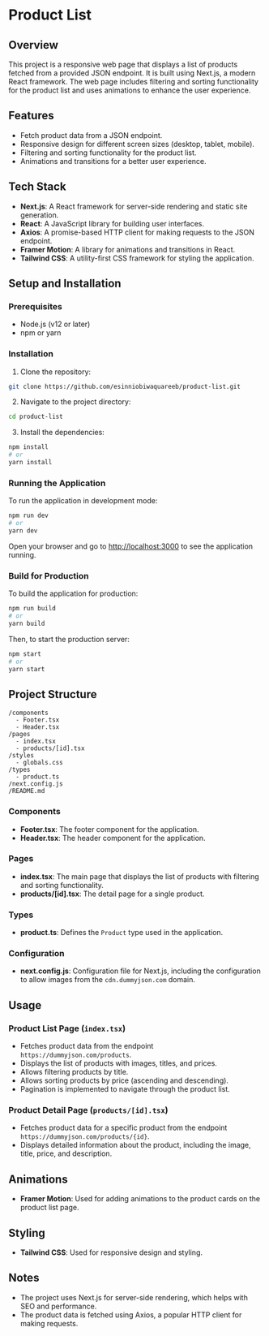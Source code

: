 # Product List

## Overview

This project is a responsive web page that displays a list of products fetched from a provided JSON endpoint. It is built using Next.js, a modern React framework. The web page includes filtering and sorting functionality for the product list and uses animations to enhance the user experience.

## Features

- Fetch product data from a JSON endpoint.
- Responsive design for different screen sizes (desktop, tablet, mobile).
- Filtering and sorting functionality for the product list.
- Animations and transitions for a better user experience.

## Tech Stack

- **Next.js**: A React framework for server-side rendering and static site generation.
- **React**: A JavaScript library for building user interfaces.
- **Axios**: A promise-based HTTP client for making requests to the JSON endpoint.
- **Framer Motion**: A library for animations and transitions in React.
- **Tailwind CSS**: A utility-first CSS framework for styling the application.

## Setup and Installation

### Prerequisites

- Node.js (v12 or later)
- npm or yarn

### Installation

1. Clone the repository:

```bash
git clone https://github.com/esinniobiwaquareeb/product-list.git
```

2. Navigate to the project directory:

```bash
cd product-list
```

3. Install the dependencies:

```bash
npm install
# or
yarn install
```

### Running the Application

To run the application in development mode:

```bash
npm run dev
# or
yarn dev
```

Open your browser and go to [http://localhost:3000](http://localhost:3000) to see the application running.

### Build for Production

To build the application for production:

```bash
npm run build
# or
yarn build
```

Then, to start the production server:

```bash
npm start
# or
yarn start
```

## Project Structure

```
/components
  - Footer.tsx
  - Header.tsx
/pages
  - index.tsx
  - products/[id].tsx
/styles
  - globals.css
/types
  - product.ts
/next.config.js
/README.md
```

### Components

- **Footer.tsx**: The footer component for the application.
- **Header.tsx**: The header component for the application.

### Pages

- **index.tsx**: The main page that displays the list of products with filtering and sorting functionality.
- **products/[id].tsx**: The detail page for a single product.

### Types

- **product.ts**: Defines the `Product` type used in the application.

### Configuration

- **next.config.js**: Configuration file for Next.js, including the configuration to allow images from the `cdn.dummyjson.com` domain.

## Usage

### Product List Page (`index.tsx`)

- Fetches product data from the endpoint `https://dummyjson.com/products`.
- Displays the list of products with images, titles, and prices.
- Allows filtering products by title.
- Allows sorting products by price (ascending and descending).
- Pagination is implemented to navigate through the product list.

### Product Detail Page (`products/[id].tsx`)

- Fetches product data for a specific product from the endpoint `https://dummyjson.com/products/{id}`.
- Displays detailed information about the product, including the image, title, price, and description.

## Animations

- **Framer Motion**: Used for adding animations to the product cards on the product list page.

## Styling

- **Tailwind CSS**: Used for responsive design and styling.

## Notes

- The project uses Next.js for server-side rendering, which helps with SEO and performance.
- The product data is fetched using Axios, a popular HTTP client for making requests.
